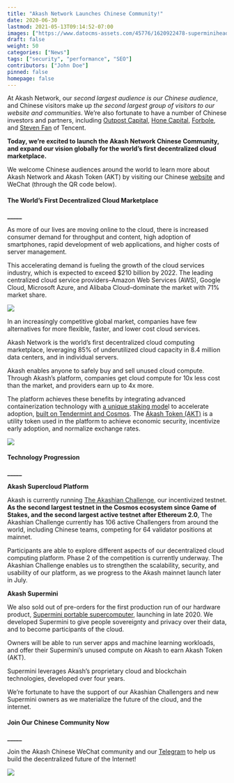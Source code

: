 ```yaml
---
title: "Akash Network Launches Chinese Community!"
date: 2020-06-30
lastmod: 2021-05-13T09:14:52-07:00
images: ["https://www.datocms-assets.com/45776/1620922478-superminiheaderx2.jpg"]
draft: false
weight: 50
categories: ["News"]
tags: ["security", "performance", "SEO"]
contributors: ["John Doe"]
pinned: false
homepage: false
---
```

At Akash Network, our _second largest audience is our Chinese audience_, and Chinese visitors make up _the second largest group of visitors to our website and communities_. We’re also fortunate to have a number of Chinese investors and partners, including [Outpost Capital](https://outpostvc.com/), [Hone Capital](http://honecap.com/), [Forbole](https://www.forbole.com/), and [Steven Fan](https://www.linkedin.com/in/stevenweifan/) of Tencent.

**Today, we’re excited to launch the Akash Network Chinese Community, and expand our vision globally for the world’s first decentralized cloud marketplace.**

We welcome Chinese audiences around the world to learn more about Akash Network and Akash Token (AKT) by visiting our Chinese [website](https://akash.network/about/?lang=zh-hans) and WeChat (through the QR code below).

#### **The World’s First Decentralized Cloud Marketplace**  
**\_\_\_\_\_**

As more of our lives are moving online to the cloud, there is increased consumer demand for throughput and content, high adoption of smartphones, rapid development of web applications, and higher costs of server management.

This accelerating demand is fueling the growth of the cloud services industry, which is expected to exceed $210 billion by 2022. The leading centralized cloud service providers–Amazon Web Services (AWS), Google Cloud, Microsoft Azure, and Alibaba Cloud–dominate the market with 71% market share.

![](https://www.datocms-assets.com/45776/1620922423-screen-shot-2020-06-29-at-2-06-35-pm-1024x525.png)

In an increasingly competitive global market, companies have few alternatives for more flexible, faster, and lower cost cloud services.

Akash Network is the world’s first decentralized cloud computing marketplace, leveraging 85% of underutilized cloud capacity in 8.4 million data centers, and in individual servers. 

Akash enables anyone to safely buy and sell unused cloud compute. Through Akash’s platform, companies get cloud compute for 10x less cost than the market, and providers earn up to 4x more.   
  
The platform achieves these benefits by integrating advanced containerization technology with [a unique staking mode](https://akash.network/blog/an-evolution-of-akash-network-token-economics/)l to accelerate adoption, [built on Tendermint and Cosmos](https://akash.network/blog/decentralized-serverless-computing-coming-to-cosmos/). The [Akash Token (AKT)](https://akash.network/blog/the-economics-of-akash-network-and-token/) is a utility token used in the platform to achieve economic security, incentivize early adoption, and normalize exchange rates.

![](https://www.datocms-assets.com/45776/1620922443-superminiheaderx2-1024x1024.jpg)

#### **Technology Progression**  
**\_\_\_\_\_**

**Akash Supercloud Platform**

Akash is currently running [The Akashian Challenge](https://akash.network/challenge/), our incentivized testnet. **As the second largest testnet in the Cosmos ecosystem since Game of Stakes, and the second largest active testnet after Ethereum 2.0**, The Akashian Challenge currently has 106 active Challengers from around the world, including Chinese teams, competing for 64 validator positions at mainnet.

Participants are able to explore different aspects of our decentralized cloud computing platform. Phase 2 of the competition is currently underway. The Akashian Challenge enables us to strengthen the scalability, security, and usability of our platform, as we progress to the Akash mainnet launch later in July. 

**Akash Supermini**

We also sold out of pre-orders for the first production run of our hardware product, [Supermini portable supercomputer](https://akash.network/supermini/), launching in late 2020. We developed Supermini to give people sovereignty and privacy over their data, and to become participants of the cloud. 

Owners will be able to run server apps and machine learning workloads, and offer their Supermini’s unused compute on Akash to earn Akash Token (AKT). 

Supermini leverages Akash’s proprietary cloud and blockchain technologies, developed over four years.

We’re fortunate to have the support of our Akashian Challengers and new Supermini owners as we materialize the future of the cloud, and the internet.

#### **Join Our Chinese Community Now**  
**\_\_\_\_\_**

Join the Akash Chinese WeChat community and our [Telegram](https://t.me/AkashNW) to help us build the decentralized future of the Internet!

![](https://www.datocms-assets.com/45776/1620922460-image-13.png)